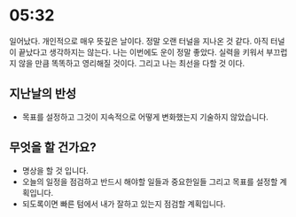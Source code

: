 # 05:32

일어났다. 
개인적으로 매우 뜻깊은 날이다. 
정말 오랜 터널을 지나온 것 같다.
아직 터널이 끝났다고 생각하지는 않는다.
나는 이번에도 운이 정말 좋았다.
실력을 키워서 부끄럽지 않을 만큼 똑똑하고 영리해질 것이다.
그리고 나는 최선을 다할 것 이다. 

## 지난날의 반성

- 목표를 설정하고 그것이 지속적으로 어떻게 변화했는지 기술하지 않았습니다. 

## 무엇을 할 건가요?

- 명상을 할 것 입니다.
- 오늘의 일정을 점검하고 반드시 해야할 일들과 중요한일들 그리고 목표를 설정할 계획입니다.
- 되도록이면 빠른 텀에서 내가 잘하고 있는지 점검할 계획입니다. 

